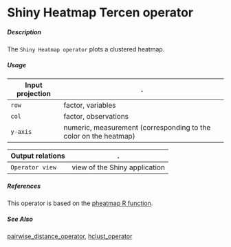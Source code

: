 # Shiny Heatmap Tercen operator

##### Description

The `Shiny Heatmap operator` plots a clustered heatmap.

##### Usage

Input projection|.
---|---
`row`           | factor, variables
`col`           | factor, observations 
`y-axis`           | numeric, measurement (corresponding to the color on the heatmap) 

Output relations|.
---|---
`Operator view`        | view of the Shiny application

##### References

This operator is based on the [pheatmap R function](https://www.rdocumentation.org/packages/pheatmap/versions/1.0.12/topics/pheatmap).

##### See Also

[pairwise_distance_operator](https://github.com/tercen/pairwise_distance_operator), [hclust_operator](https://github.com/tercen/hclust_operator)
